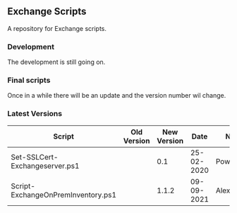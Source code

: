 ## Exchange Scripts

A repository for Exchange scripts. 

### Development

The development is still going on. 

### Final scripts

Once in a while there will be an update and the version number wil change.


### Latest Versions

| Script | Old Version | New Version | Date | NickName |
| --- | --- | --- | --- | --- |
| Set-SSLCert-Exchangeserver.ps1 |  | 0.1 | 25-02-2020| PowerShellDude|
| Script-ExchangeOnPremInventory.ps1 | | 1.1.2 | 09-09-2021 | Alex ter Neuzen|
